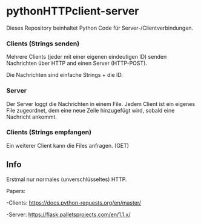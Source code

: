 # pythonHTTPclient-server
Dieses Repository beinhaltet Python Code für Server-/Clientverbindungen.

### Clients (Strings senden)
Mehrere Clients (jeder mit einer eigenen eindeutigen ID) senden Nachrichten über HTTP and einen Server (HTTP-POST).

Die Nachrichten sind einfache Strings + die ID.

### Server
Der Server loggt die Nachrichten in einem File.
Jedem Client ist ein eigenes File zugeordnet, dem eine neue Zeile hinzugefügt wird, sobald eine Nachricht ankommt.

### Clients (Strings empfangen)
Ein weiterer Client kann die Files anfragen. (GET)
 
## Info
Erstmal nur normales (unverschlüsseltes) HTTP.

Papers:

-Clients:
https://docs.python-requests.org/en/master/
 
-Server:
https://flask.palletsprojects.com/en/1.1.x/
